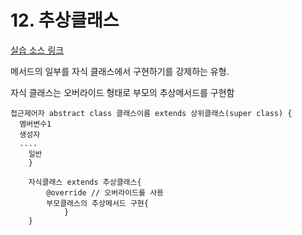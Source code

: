 # 12. 추상클래스

[실습 소스 링크](https://github.com/jinrang2/TJS_BigData/tree/master/src/1_JAVA/ch12_abstractClass/src/com/lec)

메서드의 일부를 자식 클래스에서 구현하기를 강제하는 유형.

자식 클래스는 오버라이드 형태로 부모의 추상메서드를 구현함

```text
접근제어자 abstract class 클래스이름 extends 상위클래스(super class) {
  멤버변수1
  생성자
  ....
    일반  
    }

    자식클래스 extends 추상클래스{
        @override // 오버라이드를 사용
        부모클래스의 추상메서드 구현{
            }
    }
```


